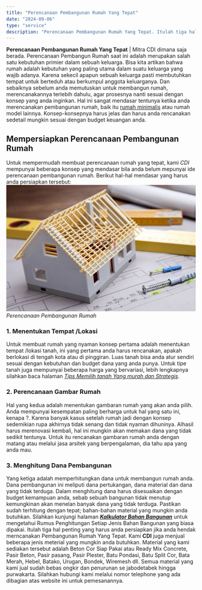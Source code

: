 ```yaml
---
title: "Perencanaan Pembangunan Rumah Yang Tepat"
date: "2024-09-06"
type: "service"
description: "Perencanaan Pembangunan Rumah Yang Tepat. Itulah tiga hal penting yang harus anda persiapkan jika anda hendak merncanakan Pembangunan Rumah Yang Tepat. Kami..."
---
```


**Perencanaan Pembangunan Rumah Yang Tepat** | Mitra CDI dimana saja berada. Perencanaan Pembangun Rumah saat ini adalah merupakan salah satu kebutuhan primier dalam sebuah keluarga. Bisa kita artikan bahwa rumah adalah kebutuhan yang paling utama dalam suatu keluarga yang wajib adanya. Karena sekecil apapun sebuah keluarga pasti membutuhkan tempat untuk berteduh atau berkumpul anggota keluarganya. Dan sebaiknya sebelum anda memutuskan untuk membangun rumah, merencanakannya terlebih dahulu, agar prosesnya nanti sesuai dengan konsep yang anda inginkan. Hal ini sangat mendasar tentunya ketika anda merencanakan pembangunan rumah, baik itu [rumah minimalis](/blog/ciri-khas-desain-rumah-minimalis) atau rumah model lainnya. Konsep-konsepnya harus jelas dan harus anda rencanakan sedetail mungkin sesuai dengan budget keuangan anda.

 ## Mempersiapkan Perencanaan Pembangunan Rumah
    
Untuk mempermudah membuat perencanaan rumah yang tepat, kami _CDI_ mempunyai beberapa konsep yang mendasar bila anda belum mepunyai ide perencanaan pembangunan rumah. Berikut hal-hal mendasar yang harus anda persiapkan tersebut:
![Perencanaan Pembangunan Rumah](/images/blog/membangun-rumah-1.jpg)
*Perencanaan Pembangunan Rumah*

### 1\. Menentukan Tempat /Lokasi
Untuk membuat rumah yang nyaman konsep pertama adalah menentukan tempat /lokasi tanah, ini yang pertama anda harus rencanakan, apakah berlokasi di tengah kota atau di pinggiran. Luas tanah bisa anda atur sendiri sesuai dengan kebutuhan dan budget dana yang anda punya. Untuk tipe tanah juga mempunyai beberapa harga yang bervariasi, lebih lengkapnya silahkan baca halaman _[Tips Memilih tanah Yang murah dan Strategis](/blog/tips-membeli-tanah-yang-strategis-dan-murah)_.
### 2\. Perencanaan Gambar Rumah
Hal yang kedua adalah menentukan gambaran rumah yang akan anda pilih. Anda mempunyai kesempatan paling berharga untuk hal yang satu ini, kenapa ?. Karena banyak kasus setelah rumah jadi dengan konsep sedemikian rupa akhirnya tidak senang dan tidak nyaman dihuninya. Alhasil harus merenovasi kembali, hal ini mungkin akan memakan dana yang tidak sedikit tentunya. Untuk itu rencanakan gambaran rumah anda dengan matang atau melalui jasa arsitek yang berpengalaman, dia tahu apa yang anda mau.
### 3\. Menghitung Dana Pembangunan
Yang ketiga adalah memperhitungkan dana untuk membangun rumah anda. Dana pembangunan ini meliputi dana pertukangan, dana material dan dana yang tidak terduga. Dalam menghitung dana harus disesuaikan dengan budget kemampuan anda, sebab sebuah bangunan tidak menutup kemungkinan akan menelan banyak dana yang tidak terduga. Pastikan sudah terhitung dengan tepat; bahan-bahan material yang mungkin anda butuhkan. Silahkan kunjungi halaman [_**Kalkulator Bahan Bangunan**_](/page/kalkulator-bangunan) untuk mengetahui Rumus Penghitungan Setiap Jenis Bahan Bangunan yang biasa dipakai.
Itulah tiga hal penting yang harus anda persiapkan jika anda hendak merncanakan Pembangunan Rumah Yang Tepat. Kami **CDI** juga menjual beberapa jenis meterial yang mungkin anda butuhkan. Material yang kami sediakan tersebut adalah Beton Cor Siap Pakai atau Ready Mix Concrete, Pasir Beton, Pasir pasang, Pasir Plester, Batu Pondasi, Batu Split Cor, Bata Merah, Hebel, Batako, Urugan, Bondek, Wiremesh dll. Semua material yang kami jual sudah bebas ongkir dan penurunan se jabodetabek hingga purwakarta. Silahkan hubungi kami melalui nomor telephone yang ada dibagian atas website ini untuk pemesanannya.
